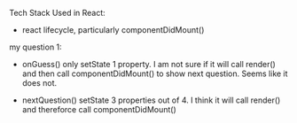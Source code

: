 
Tech Stack Used in React:
- react lifecycle, particularly componentDidMount()



my question 1:

- onGuess() only setState 1 property. I am not sure if it will call render() and then call componentDidMount() to show next question. Seems like it does not. 

- nextQuestion() setState 3 properties out of 4. I think it will call render() and thereforce call componentDidMount()